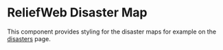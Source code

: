 ReliefWeb Disaster Map
======================

This component provides styling for the disaster maps for example on the
[disasters](https://reliefweb.int/disasters) page.
